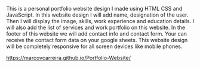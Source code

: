 


This is a personal portfolio website design I made using HTML CSS and JavaScript. In this website design I will add name, designation of the user. Then I will display the image, skills, work experience and education details. I will also add the list of services and work portfolio on this website. In the footer of this website we will add contact info and contact form. Your can receive the contact form data on your google sheets.
This website design will be completely responsive for all screen devices like mobile phones.


https://marcovcarreira.github.io/Portfolio-Website/
